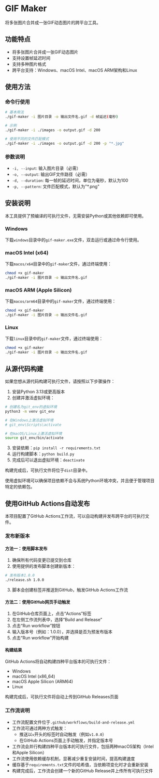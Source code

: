 # GIF Maker

将多张图片合并成一张GIF动态图片的跨平台工具。

## 功能特点

- 将多张图片合并成一张GIF动态图片
- 支持设置帧延迟时间
- 支持多种图片格式
- 跨平台支持：Windows、macOS Intel、macOS ARM架构和Linux

## 使用方法

### 命令行使用

```bash
# 基本用法
./gif-maker -i 图片目录 -o 输出文件名.gif -d 帧延迟(毫秒)

# 示例
./gif-maker -i ./images -o output.gif -d 200

# 使用不同的文件匹配模式
./gif-maker -i ./images -o output.gif -d 200 -p "*.jpg"
```

### 参数说明

- `-i, --input`: 输入图片目录（必需）
- `-o, --output`: 输出GIF文件路径（必需）
- `-d, --duration`: 每一帧的延迟时间，单位为毫秒，默认为100
- `-p, --pattern`: 文件匹配模式，默认为"*.png"

## 安装说明

本工具提供了预编译的可执行文件，无需安装Python或其他依赖即可使用。

### Windows

下载`windows`目录中的`gif-maker.exe`文件，双击运行或通过命令行使用。

### macOS Intel (x64)

下载`macos/x64`目录中的`gif-maker`文件，通过终端使用：

```bash
chmod +x gif-maker
./gif-maker -i 图片目录 -o 输出文件名.gif
```

### macOS ARM (Apple Silicon)

下载`macos/arm64`目录中的`gif-maker`文件，通过终端使用：

```bash
chmod +x gif-maker
./gif-maker -i 图片目录 -o 输出文件名.gif
```

### Linux

下载`linux`目录中的`gif-maker`文件，通过终端使用：

```bash
chmod +x gif-maker
./gif-maker -i 图片目录 -o 输出文件名.gif
```

## 从源代码构建

如果您想从源代码构建可执行文件，请按照以下步骤操作：

1. 安装Python 3.13或更高版本
2. 创建并激活虚拟环境：

```bash
# 创建名为git_env的虚拟环境
python3 -m venv git_env

# 在Windows上激活虚拟环境
# git_env\Scripts\activate

# 在macOS/Linux上激活虚拟环境
source git_env/bin/activate
```

3. 安装依赖：`pip install -r requirements.txt`
4. 运行构建脚本：`python build.py`
5. 完成后可以退出虚拟环境：`deactivate`

构建完成后，可执行文件将位于`dist`目录中。

使用虚拟环境可以确保项目依赖不会与系统Python环境冲突，并且便于管理项目特定的依赖包。

## 使用GitHub Actions自动发布

本项目配置了GitHub Actions工作流，可以自动构建并发布跨平台的可执行文件。

### 发布新版本

#### 方法一：使用脚本发布

1. 确保所有代码变更已提交到仓库
2. 使用提供的发布脚本创建新版本：

```bash
# 发布版本1.0.0
./release.sh 1.0.0
```

3. 脚本会创建标签并推送到GitHub，触发GitHub Actions工作流

#### 方法二：使用GitHub网页手动触发

1. 在GitHub仓库页面上，点击“Actions”标签
2. 在左侧工作流列表中，选择“Build and Release”
3. 点击“Run workflow”按钮
4. 输入版本号（例如：1.0.0），并选择是否为预发布版本
5. 点击“Run workflow”开始构建

#### 构建结果

GitHub Actions将自动构建四种平台版本的可执行文件：
- Windows
- macOS Intel (x86_64)
- macOS Apple Silicon (ARM64)
- Linux

构建完成后，可执行文件将自动上传到GitHub Releases页面

### 工作流说明

- 工作流配置文件位于`.github/workflows/build-and-release.yml`
- 工作流可通过两种方式触发：
  - 推送以`v`开头的标签时自动触发（例如`v1.0.0`）
  - 在GitHub Actions页面上手动触发，并指定版本号
- 工作流会并行构建四种平台版本的可执行文件，包括两种macOS架构（Intel和Apple Silicon）
- 工作流使用依赖缓存机制，显著减少重复安装时间，提高构建速度
- 缓存基于`requirements.txt`文件的哈希值，当依赖项变化时才会重新安装
- 构建完成后，工作流会创建一个新的GitHub Release并上传所有可执行文件

